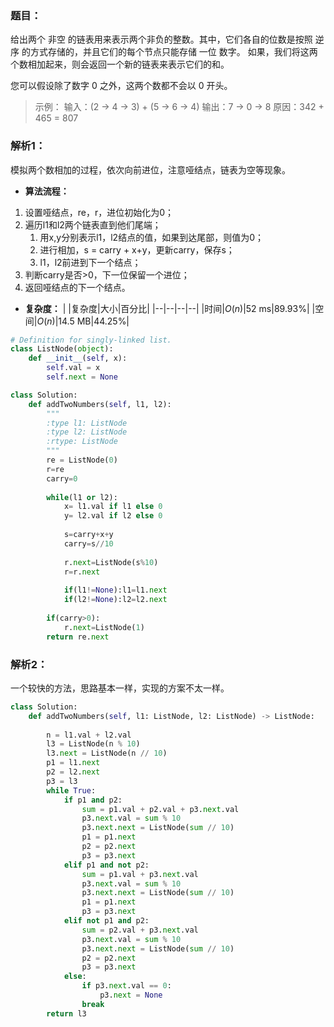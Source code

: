 ### 题目：
给出两个 非空 的链表用来表示两个非负的整数。其中，它们各自的位数是按照 逆序 的方式存储的，并且它们的每个节点只能存储 一位 数字。
如果，我们将这两个数相加起来，则会返回一个新的链表来表示它们的和。

您可以假设除了数字 0 之外，这两个数都不会以 0 开头。
>示例：
输入：(2 -> 4 -> 3) + (5 -> 6 -> 4)
输出：7 -> 0 -> 8
原因：342 + 465 = 807

### 解析1：
模拟两个数相加的过程，依次向前进位，注意哑结点，链表为空等现象。

* **算法流程：**
1. 设置哑结点，re，r，进位初始化为0；
2. 遍历l1和l2两个链表直到他们尾端；
   1. 用x,y分别表示l1，l2结点的值，如果到达尾部，则值为0；
   2. 进行相加，s = carry + x+y，更新carry，保存s；
   3. l1，l2前进到下一个结点；
3. 判断carry是否>0，下一位保留一个进位；
4. 返回哑结点的下一个结点。

* **复杂度：**
|  |复杂度|大小|百分比|
|--|--|--|--|
|时间|$O(n)$|52 ms|89.93%|
|空间|$O(n)$|14.5 MB|44.25%|

```python
# Definition for singly-linked list.
class ListNode(object):
    def __init__(self, x):
        self.val = x
        self.next = None

class Solution:
    def addTwoNumbers(self, l1, l2):
        """
        :type l1: ListNode
        :type l2: ListNode
        :rtype: ListNode
        """
        re = ListNode(0)
        r=re
        carry=0
        
        while(l1 or l2):
            x= l1.val if l1 else 0
            y= l2.val if l2 else 0
            
            s=carry+x+y
            carry=s//10
            
            r.next=ListNode(s%10)
            r=r.next
            
            if(l1!=None):l1=l1.next
            if(l2!=None):l2=l2.next
                
        if(carry>0):
            r.next=ListNode(1)
        return re.next
```

### 解析2：
一个较快的方法，思路基本一样，实现的方案不太一样。

```python
class Solution:
    def addTwoNumbers(self, l1: ListNode, l2: ListNode) -> ListNode:
        
        n = l1.val + l2.val
        l3 = ListNode(n % 10)
        l3.next = ListNode(n // 10)
        p1 = l1.next
        p2 = l2.next
        p3 = l3
        while True:
            if p1 and p2:
                sum = p1.val + p2.val + p3.next.val
                p3.next.val = sum % 10
                p3.next.next = ListNode(sum // 10)
                p1 = p1.next
                p2 = p2.next
                p3 = p3.next
            elif p1 and not p2:
                sum = p1.val + p3.next.val
                p3.next.val = sum % 10
                p3.next.next = ListNode(sum // 10)
                p1 = p1.next
                p3 = p3.next
            elif not p1 and p2:
                sum = p2.val + p3.next.val
                p3.next.val = sum % 10
                p3.next.next = ListNode(sum // 10)
                p2 = p2.next
                p3 = p3.next
            else:
                if p3.next.val == 0:
                    p3.next = None
                break
        return l3
```


